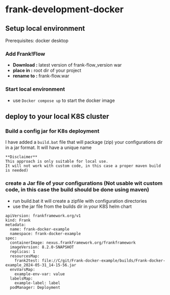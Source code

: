 # frank-development-docker
## Setup local environment
Prerequisites:  docker desktop

### Add Frank!Flow
- **Download :**
  latest version of frank-flow_version war
- **place in :**
  root dir of your project
- **rename to :**
  frank-flow.war

### Start local environment
- use `Docker compose up` to start the docker image



## deploy to your local K8S cluster

### Build a config jar for K8s deployment
I have added a `build.bat` file that will package (zip) your configurations dir in a jar format. It will have a unique name

```
**Disclaimer** 
This approach is only suitable for local use. 
It will not work with custom code, in this case a proper maven build is needed) 

```

### create a Jar file of your configurations (Not usable wit custom  code, in this case the build should be done using maven)
- run build.bat it will create a zipfile with configuration directories
- use the jar file from the builds dir in your K8S helm chart

```
apiVersion: frankframework.org/v1
kind: Frank
metadata:
  name: frank-docker-example
  namespace: frank-docker-example
spec:
  containerImage: nexus.frankframework.org/frankframework
  imageVersion: 8.2.0-SNAPSHOT
  replicas: 1
  resourcesMap:
    frank2test: file://C/git/Frank-docker-example/builds/Frank-docker-example_2024-05-31_14-15-56.jar
  envVarsMap:
    example-env-var: value
  labelsMap:
    example-label: label
  podManager: Deployment
```
